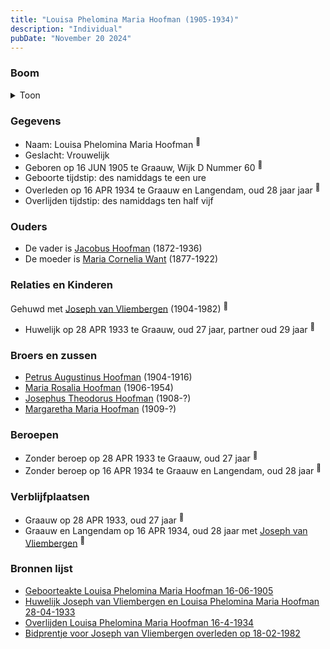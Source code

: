 ```yaml
---
title: "Louisa Phelomina Maria Hoofman (1905-1934)"
description: "Individual"
pubDate: "November 20 2024"
---
```


### Boom
<details><summary>Toon</summary>

![test](https://www.plantuml.com/plantuml/svg/ZPD9Rzim48Nl_1M3v93q442B5zKmZCI1b0L9OBHfYvoCaJIn25EaGL8rZC3_lRGMssYBrZU2V8_yPjxmsbZKjYe5CqikLwYnX1IpvKAhIkQtIYWDLgCqxeYaPGNF2JAkCq7DcigLtK19PKhQD5l6aYPbDojYHxTc0es13mO0KwLpqgy5pvQIZ1cFI-HoCe6GRHcxW5dzb66Du-mHCvLM1kwLUYzHdW4QUF0yRnW0dCTXqa-cxjgFTquYty9ub6AwcQVAMa6Z2KJmDPw17pdrdKQiraTAiwo4cAFCvvbMngJAqJYBtuURsHVmFuU3phFjO9vHSuHRfIK9j_Y1qdP0WTzpGCaq3kFm7q0FBwyxd25SVZgPQ0YFtruSK130VIMCFV2CHslASouNTQdFDszEvOKrKjBqw5pmHM4t98HQEwmjQtjtTTKgMCj-s4ZsYlfemBhNdbJ53SAi8A5ABX6QTloMZ7F0FjF_DyIfc-gy_kaH3Rg8Ugq7IC8JoWN97ClT77NJemoj2lY94huBNe-fq-nH0--K8V93IEBf3h5tEcBKUgBWZoawJYs8kbAEOWl_6jkkiLrA8Mln3nlisXNlll8l)
</details>

### Gegevens
- Naam: Louisa Phelomina Maria Hoofman <sup><a href="../s00363/" style="text-decoration:none" title="Geboorteakte Louisa Phelomina Maria Hoofman 16-06-1905">:link:</a></sup>
- Geslacht: Vrouwelijk
- Geboren op 16 JUN 1905 te Graauw, Wijk D Nummer 60 <sup><a href="../s00363/" style="text-decoration:none" title="Geboorteakte Louisa Phelomina Maria Hoofman 16-06-1905">:link:</a></sup>
- Geboorte tijdstip: des namiddags te een ure
- Overleden op 16 APR 1934 te Graauw en Langendam, oud 28 jaar jaar <sup><a href="../s00371/" style="text-decoration:none" title="Overlijden Louisa Phelomina Maria Hoofman 16-4-1934">:link:</a></sup>
- Overlijden tijdstip: des namiddags ten half vijf

### Ouders
- De vader is [Jacobus Hoofman](../i00072/) (1872-1936)
- De moeder is [Maria Cornelia Want](../i00214/) (1877-1922)

### Relaties en Kinderen

Gehuwd met [Joseph van Vliembergen](../i00220/) (1904-1982) <sup><a href="../s00370/" style="text-decoration:none" title="Huwelijk Joseph van Vliembergen en Louisa Phelomina Maria Hoofman 28-04-1933">:link:</a></sup>
- Huwelijk op 28 APR 1933 te Graauw, oud 27 jaar, partner oud 29 jaar <sup><a href="../s00370/" style="text-decoration:none" title="Huwelijk Joseph van Vliembergen en Louisa Phelomina Maria Hoofman 28-04-1933">:link:</a></sup>

### Broers en zussen
- [Petrus Augustinus Hoofman](../i00215/) (1904-1916)
- [Maria Rosalia Hoofman](../i00217/) (1906-1954)
- [Josephus Theodorus Hoofman](../i00218/) (1908-?)
- [Margaretha Maria Hoofman](../i00219/) (1909-?)

### Beroepen
- Zonder beroep op 28 APR 1933 te Graauw, oud 27 jaar <sup><a href="../s00370/" style="text-decoration:none" title="Huwelijk Joseph van Vliembergen en Louisa Phelomina Maria Hoofman 28-04-1933">:link:</a></sup>
- Zonder beroep op 16 APR 1934 te Graauw en Langendam, oud 28 jaar <sup><a href="../s00371/" style="text-decoration:none" title="Overlijden Louisa Phelomina Maria Hoofman 16-4-1934">:link:</a></sup>

### Verblijfplaatsen
- Graauw  op 28 APR 1933, oud 27 jaar  <sup><a href="../s00370/" style="text-decoration:none" title="Huwelijk Joseph van Vliembergen en Louisa Phelomina Maria Hoofman 28-04-1933">:link:</a></sup>
- Graauw en Langendam  op 16 APR 1934, oud 28 jaar met [Joseph van Vliembergen](../i00220/) <sup><a href="../s00371/" style="text-decoration:none" title="Overlijden Louisa Phelomina Maria Hoofman 16-4-1934">:link:</a></sup>

### Bronnen lijst
- [Geboorteakte Louisa Phelomina Maria Hoofman 16-06-1905](../s00363/)
- [Huwelijk Joseph van Vliembergen en Louisa Phelomina Maria Hoofman 28-04-1933](../s00370/)
- [Overlijden Louisa Phelomina Maria Hoofman 16-4-1934](../s00371/)
- [Bidprentje voor Joseph van Vliembergen overleden op 18-02-1982](../s00375/)